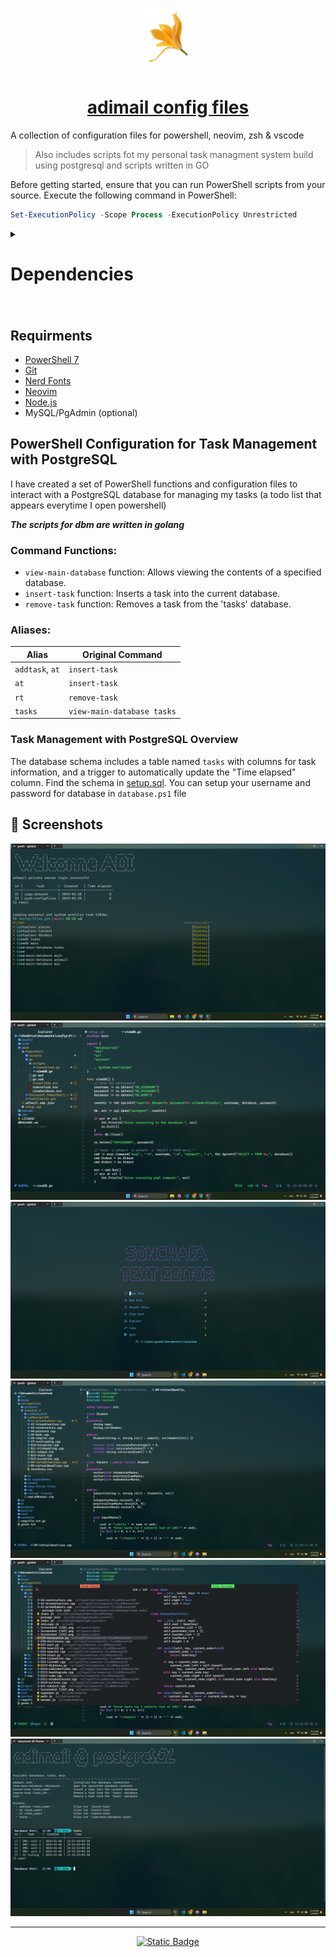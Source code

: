 <p align="center">
  <a href="https://adimail.github.io/">
    <picture>
      <img src="assets\favicon.ico" height="100">
    </picture>
    <h1 align="center">adimail config files</h1>
  </a>
</p>

A collection of configuration files for powershell, neovim, zsh & vscode

> Also includes scripts fot my personal task managment system build using postgresql and scripts written in GO

Before getting started, ensure that you can run PowerShell scripts from your source. Execute the following command in PowerShell:

```powershell
Set-ExecutionPolicy -Scope Process -ExecutionPolicy Unrestricted
```

<details>
  <summary> <h1>Dependencies<h1/> </summary>

Neovim text editor

```powershell
winget install --id=Neovim.Neovim  -e
```

Oh My Posh

```powershell
winget install JanDeDobbeleer.OhMyPosh -s winget
```

PSReadLine

```powershell
Install-Module PSReadLine -AllowPrerelease -Force
```

figlet (Requires [npm](https://nodejs.org/en/download))

```powershell
npm i figlet
```

</details>

## Requirments

- [PowerShell 7](https://learn.microsoft.com/en-us/powershell/scripting/install/installing-powershell-on-windows?view=powershell-7.3#install-powershell-using-winget-recommended)
- [Git](https://www.git-scm.com/downloads)
- [Nerd Fonts](https://www.nerdfonts.com/)
- [Neovim](https://neovim.io/)
- [Node.js](https://nodejs.org/en/download)
- MySQL/PgAdmin (optional)

## PowerShell Configuration for Task Management with PostgreSQL

I have created a set of PowerShell functions and configuration files to interact with a PostgreSQL database for managing my tasks (a todo list that appears everytime I open powershell)

**_The scripts for dbm are written in golang_**

### Command Functions:

- `view-main-database` function: Allows viewing the contents of a specified database.
- `insert-task` function: Inserts a task into the current database.
- `remove-task` function: Removes a task from the 'tasks' database.

### Aliases:

| Alias           | Original Command           |
| --------------- | -------------------------- |
| `addtask`, `at` | `insert-task`              |
| `at`            | `insert-task`              |
| `rt`            | `remove-task`              |
| `tasks`         | `view-main-database tasks` |

### Task Management with PostgreSQL Overview

The database schema includes a table named `tasks` with columns for task information, and a trigger to automatically update the "Time elapsed" column. Find the schema in [setup.sql](https://github.com/adimail/config-files/blob/main/pwsh/setup.sql). You can setup your username and password for database in `database.ps1` file

## 📸 Screenshots

![image](assets/ss1.png)
![image](assets/ss01.png)
![image](assets/ss2.png)
![image](assets/ss3.png)
![image](assets/ss4.png)
![image](assets/ss5.png)

<hr>

<p align="center">
  <a href="https://adimail.github.io">
    <img alt="Static Badge" src="https://img.shields.io/badge/Blog_Post-Go?style=for-the-badge&label=%F0%9F%92%ADRead&color=%237aa2f7">
  </a>
</p>
